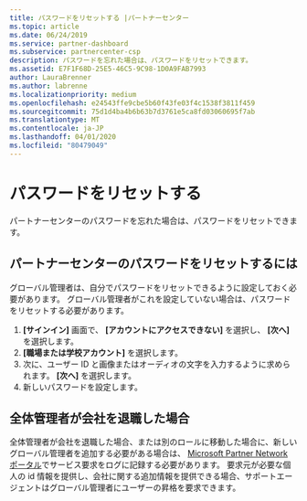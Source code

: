 ```yaml
---
title: パスワードをリセットする |パートナーセンター
ms.topic: article
ms.date: 06/24/2019
ms.service: partner-dashboard
ms.subservice: partnercenter-csp
description: パスワードを忘れた場合は、パスワードをリセットできます。
ms.assetid: E7F1F68D-25E5-46C5-9C98-1D0A9FAB7993
author: LauraBrenner
ms.author: labrenne
ms.localizationpriority: medium
ms.openlocfilehash: e24543ffe9cbe5b60f43fe03f4c1538f3811f459
ms.sourcegitcommit: 75d1d4ba4b6b63b7d3761e5ca8fd03060695f7ab
ms.translationtype: MT
ms.contentlocale: ja-JP
ms.lasthandoff: 04/01/2020
ms.locfileid: "80479049"
---
```

# <a name="reset-my-password"></a>パスワードをリセットする

パートナーセンターのパスワードを忘れた場合は、パスワードをリセットできます。

## <a name="to-reset-your-partner-center-password"></a>パートナーセンターのパスワードをリセットするには

グローバル管理者は、自分でパスワードをリセットできるように設定しておく必要があります。 グローバル管理者がこれを設定していない場合は、パスワードをリセットする必要があります。 

1. **[サインイン]** 画面で、 **[アカウントにアクセスできない]** を選択し、 **[次へ]** を選択します。
2. **[職場または学校アカウント]** を選択します。
3. 次に、ユーザー ID と画像またはオーディオの文字を入力するように求められます。 **[次へ]** を選択します。
4. 新しいパスワードを設定します。

## <a name="if-your-global-admin-has-left-the-company"></a>全体管理者が会社を退職した場合

全体管理者が会社を退職した場合、または別のロールに移動した場合に、新しいグローバル管理者を追加する必要がある場合は、 [Microsoft Partner Network ポータル](https://partner.microsoft.com/commercial#/)でサービス要求をログに記録する必要があります。 要求元が必要な個人の id 情報を提供し、会社に関する追加情報を提供できる場合、サポートエージェントはグローバル管理者にユーザーの昇格を要求できます。
